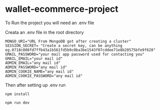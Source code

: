 # wallet-ecommerce-project

To Run the project you will need an .env file

Creata an .env file in the root directory

```
MONGO_URI="URL From MongoDB got after creating a cluster"
SESSION_SECRET= "Create a secret key, can be anything eg.0718c008fd7ffb43a1b561fd5b9c0ba3be1543f07cddee71e8b20575bfe9f628"
GMAIL_PASSWORD="your mail app password used for contacting you"
GMAIL_EMAIL="your mail id"
ADMIN_EMAIL="any mail id"
ADMIN_PASSWORD="any mail id"
ADMIN_COOKIE_NAME="any mail id"
ADMIN_COOKIE_PASSWORD="any mail id"
```
Then after setting up .env run
```
npm install
 ```
 ```       
npm run dev
```